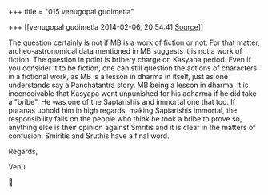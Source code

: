 +++
title = "015 venugopal gudimetla"

+++
[[venugopal gudimetla	2014-02-06, 20:54:41 [Source](https://groups.google.com/g/samskrita/c/nBMCx94X0W8)]]



  
The question certainly is not if MB is a work of fiction or not. For that matter, archeo-astronomical data mentioned in MB suggests it is not a work of fiction. The question in point is bribery charge on Kasyapa period. Even if you consider it to be fiction, one can still question the actions of characters in a fictional work, as MB is a lesson in dharma in itself, just as one understands say a Panchatantra story. MB being a lesson in dharma, it is inconceivable that Kasyapa went unpunished for his adharma if he did take a "bribe". He was one of the Saptarishis and immortal one that too. If puranas uphold him in high regards, making Saptarishis immortal, the responsibility falls on the people who think he took a bribe to prove so, anything else is their opinion against Smritis and it is clear in the matters of confusion, Smiritis and Sruthis have a final word.

  

Regards,  

Venu



